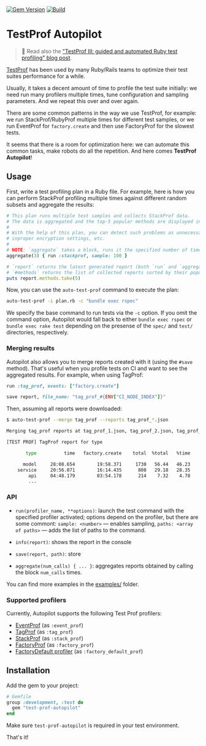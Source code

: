 [![Gem Version](https://badge.fury.io/rb/test-prof-autopilot.svg)](https://rubygems.org/gems/test-prof-autopilot)
[![Build](https://github.com/test-prof/test-prof-autopilot/workflows/Build/badge.svg)](https://github.com/test-prof/test-prof-autopilot/actions)

# TestProf Autopilot

> 📖 Read also the ["TestProf III: guided and automated Ruby test profiling" blog post](https://evilmartians.com/chronicles/test-prof-3-guided-and-automated-ruby-test-profiling).

[TestProf][] has been used by many Ruby/Rails teams to optimize their test suites performance for a while.

Usually, it takes a decent amount of time to profile the test suite initially: we need run many profilers multiple times, tune configuration and sampling parameters. And we repeat this over and over again.

There are some common patterns in the way we use TestProf, for example: we run StackProf/RubyProf multiple times for different test samples, or we run EventProf for `factory.create` and then use FactoryProf for the slowest tests.

It seems that there is a room for optimization here: we can automate this common tasks, make robots do all the repetition. And here comes **TestProf Autopilot**!

## Usage

First, write a test profiling plan in a Ruby file. For example, here is how you can perform StackProf profiling multiple times against different random subsets and aggregate the results:

```ruby
# This plan runs multiple test samples and collects StackProf data.
# The data is aggregated and the top-5 popular methods are displayed in the end.
#
# With the help of this plan, you can detect such problems as unnecessary logging/instrumentation in tests,
# inproper encryption settings, etc.
#
# NOTE: `aggregate` takes a block, runs it the specified number of times and merge the reports (i.e., agg_result = prev_result.merge(curr_result))
aggregate(3) { run :stackprof, sample: 100 }

# `report` returns the latest generated report (both `run` and `aggregate` set this value automatically)
# `#methods` returns the list of collected reports sorted by their popularity
puts report.methods.take(5)
```

Now, you can use the `auto-test-prof` command to execute the plan:

```sh
auto-test-prof -i plan.rb -с "bundle exec rspec"
```

We specify the base command to run tests via the `-c` option. If you omit the command option, Autopilot would fall back to either `bundle exec rspec` or `bundle exec rake test` depending on the presense of the `spec/` and `test/` directories, respectively.

### Merging results

Autopilot also allows you to merge reports created with it (using the `#save` method). That's useful when you profile tests on CI and want to see the aggregated results. For example, when using TagProf:

```ruby
run :tag_prof, events: ["factory.create"]

save report, file_name: "tag_prof_#{ENV["CI_NODE_INDEX"]}"
```

Then, assuming all reports were downloaded:

```sh
$ auto-test-prof --merge tag_prof --reports tag_prof_*.json

Merging tag_prof reports at tag_prof_1.json, tag_prof_2.json, tag_prof_3.json

[TEST PROF] TagProf report for type

       type          time   factory.create    total  %total   %time           avg

      model     28:08.654        19:58.371     1730   56.44   46.23     00:00.976
    service     20:56.071        16:14.435      808   29.18   28.35     00:01.554
        api     04:48.179        03:54.178      214    7.32    4.78     00:01.346
        ...
```

### API

- `run(profiler_name, **options)`: launch the test command with the specified profiler activated; options depend on the profiler, but there are some commont: `sample: <number>` — enables sampling, `paths: <array of paths>` — adds the list of paths to the command.

- `info(report)`: shows the report in the console

- `save(report, path)`: store

- `aggregate(num_calls) { ... }`: aggregates reports obtained by calling the block `num_calls` times.

You can find more examples in the [examples/](examples/) folder.

### Supported profilers

Currently, Autopilot supports the following Test Prof profilers:

- [EventProf](https://test-prof.evilmartians.io/profilers/event_prof) (as `:event_prof`)
- [TagProf](https://test-prof.evilmartians.io/profilers/tag_prof) (as `:tag_prof`)
- [StackProf](https://test-prof.evilmartians.io/profilers/stack_prof) (as `:stack_prof`)
- [FactoryProf](https://test-prof.evilmartians.io/profilers/factory_prof) (as `:factory_prof`)
- [FactoryDefault profiler](https://test-prof.evilmartians.io/recipes/factory_default) (as `:factory_default_prof`)

## Installation

Add the gem to your project:

```ruby
# Gemfile
group :development, :test do
  gem "test-prof-autopilot"
end
```

Make sure `test-prof-autopilot` is required in your test environment.

That's it!

[TestProf]: https://test-prof.evilmartians.io/
